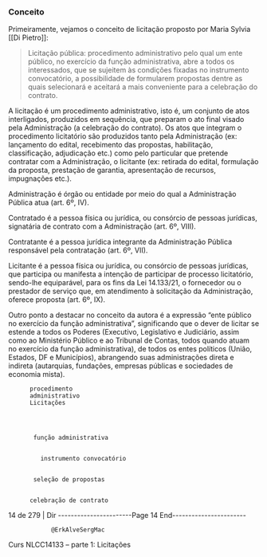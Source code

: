 ### Conceito
Primeiramente, vejamos o conceito de licitação proposto por Maria Sylvia [[Di Pietro]]:

  > Licitação pública: procedimento administrativo pelo qual um ente público, no exercício da função
  > administrativa, abre a todos os interessados, que se sujeitem às condições fixadas no instrumento
  > convocatório, a possibilidade de formularem propostas dentre as quais selecionará e aceitará a mais
  > conveniente para a celebração do contrato.

A licitação é um procedimento administrativo, isto é, um conjunto de atos interligados, produzidos em
sequência, que preparam o ato final visado pela Administração (a celebração do contrato). Os atos que integram
o procedimento licitatório são produzidos tanto pela Administração (ex: lançamento do edital, recebimento das
propostas, habilitação, classificação, adjudicação etc.) como pelo particular que pretende contratar com a
Administração, o licitante (ex: retirada do edital, formulação da proposta, prestação de garantia, apresentação de
recursos, impugnações etc.).

Administração é órgão ou entidade por meio do qual a Administração Pública atua (art. 6º, IV).

Contratado é a pessoa física ou jurídica, ou consórcio de pessoas jurídicas, signatária de contrato com a Administração
(art. 6º, VIII).

Contratante é a pessoa jurídica integrante da Administração Pública responsável pela contratação (art. 6º, VII).

Licitante é a pessoa física ou jurídica, ou consórcio de pessoas jurídicas, que participa ou manifesta a intenção de participar
de processo licitatório, sendo-lhe equiparável, para os fins da Lei 14.133/21, o fornecedor ou o prestador de serviço que, em
atendimento à solicitação da Administração, oferece proposta (art. 6º, IX).

Outro ponto a destacar no conceito da autora é a expressão “ente público no exercício da função administrativa”,
significando que o dever de licitar se estende a todos os Poderes (Executivo, Legislativo e Judiciário, assim como
ao Ministério Público e ao Tribunal de Contas, todos quando atuam no exercício da função administrativa), de
todos os entes políticos (União, Estados, DF e Municípios), abrangendo suas administrações direta e indireta
(autarquias, fundações, empresas públicas e sociedades de economia mista).

          procedimento
          administrativo
          Licitações




           função administrativa


             instrumento convocatório


           seleção de propostas


          celebração de contrato



 14 de 279 | Dir
-----------------------Page 14 End-----------------------

                @ErkAlveSergMac
 Curs          NLCC14133 – parte 1: Licitações